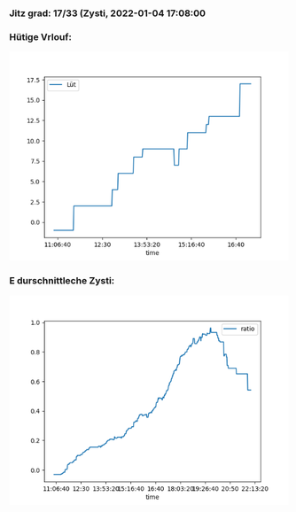 ### Jitz grad: 17/33 (Zysti, 2022-01-04 17:08:00

### Hütige Vrlouf:
![Graph](Today.png)

### E durschnittleche Zysti:
![Graph](Zysti.png)
